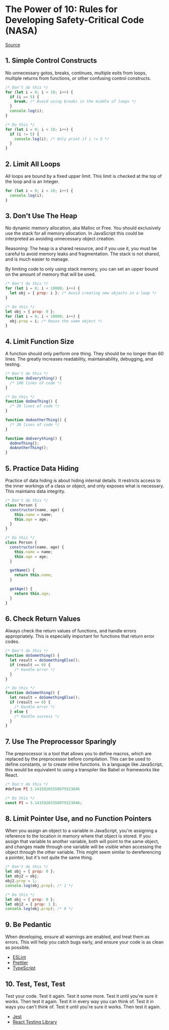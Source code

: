 # The Power of 10: Rules for Developing Safety-Critical Code (NASA)

[Source](https://en.wikipedia.org/wiki/The_Power_of_10:_Rules_for_Developing_Safety-Critical_Code)

## 1. Simple Control Constructs

No unnecessary gotos, breaks, continues, multiple exits from loops, multiple returns from functions, or other confusing control constructs.

```javascript
/* Don't do this */
for (let i = 0; i < 10; i++) {
  if (i == 5) {
    break; /* Avoid using breaks in the middle of loops */
  }
  console.log(i);
}

/* Do this */
for (let i = 0; i < 10; i++) {
  if (i != 5) {
    console.log(i); /* Only print if i != 5 */
  }
}
```

## 2. Limit All Loops

All loops are bound by a fixed upper limit. This limit is checked at the top of the loop and is an Integer.

```javascript
for (let i = 0; i < 10; i++) {
  console.log(i);
}
```

## 3. Don't Use The Heap

No dynamic memory allocation, aka Malloc or Free. You should exclusively use the stack for all memory allocation. In JavaScript this could be interpreted as avoiding unnecessary object creation.

Reasoning: The heap is a shared resource, and if you use it, you must be careful to avoid memory leaks and fragmentation. The stack is not shared, and is much easier to manage.

By limiting code to only using stack memory, you can set an upper bound on the amount of memory that will be used.

```javascript
/* Don't do this */
for (let i = 0; i < 10000; i++) {
  let obj = { prop: i }; /* Avoid creating new objects in a loop */
}

/* Do this */
let obj = { prop: 0 };
for (let i = 0; i < 10000; i++) {
  obj.prop = i; /* Reuse the same object */
}
```

## 4. Limit Function Size

A function should only perform one thing. They should be no longer than 60 lines. The greatly increases readability, maintainability, debugging, and testing.

```javascript
/* Don't do this */
function doEverything() {
  /* 100 lines of code */
}

/* Do this */
function doOneThing() {
  /* 30 lines of code */
}

function doAnotherThing() {
  /* 30 lines of code */
}

function doEverything() {
  doOneThing();
  doAnotherThing();
}
```

## 5. Practice Data Hiding

Practice of data hiding is about hiding internal details. It restricts access to the inner workings of a class or object, and only exposes what is necessary. This maintains data integrity.

```javascript
/* Don't do this */
class Person {
  constructor(name, age) {
    this.name = name;
    this.age = age;
  }
}

/* Do this */
class Person {
  constructor(name, age) {
    this.name = name;
    this.age = age;
  }

  getName() {
    return this.name;
  }

  getAge() {
    return this.age;
  }
}
```

## 6. Check Return Values

Always check the return values of functions, and handle errors appropriately. This is especially important for functions that return error codes.

```javascript
/* Don't do this */
function doSomething() {
  let result = doSomethingElse();
  if (result == 0) {
    /* Handle error */
  }
}

/* Do this */
function doSomething() {
  let result = doSomethingElse();
  if (result == 0) {
    /* Handle error */
  } else {
    /* Handle success */
  }
}
```

## 7. Use The Preprocessor Sparingly

The preprocessor is a tool that allows you to define macros, which are replaced by the preprocessor before compilation. This can be used to define constants, or to create inline functions. In a language like JavaScript, this would be equivalent to using a transpiler like Babel or frameworks like React.

```javascript
/* Don't do this */
#define PI 3.14159265358979323846

/* Do this */
const PI = 3.14159265358979323846;
```

## 8. Limit Pointer Use, and no Function Pointers

When you assign an object to a variable in JavaScript, you're assigning a reference to the location in memory where that object is stored. If you assign that variable to another variable, both will point to the same object, and changes made through one variable will be visible when accessing the object through the other variable. This might seem similar to dereferencing a pointer, but it's not quite the same thing.

```javascript
/* Don't do this */
let obj = { prop: 0 };
let obj2 = obj;
obj2.prop = 1;
console.log(obj.prop); /* 1 */

/* Do this */
let obj = { prop: 0 };
let obj2 = { prop: 1 };
console.log(obj.prop); /* 0 */
```

## 9. Be Pedantic

When developing, ensure all warnings are enabled, and treat them as errors. This will help you catch bugs early, and ensure your code is as clean as possible.

- [ESLint](https://eslint.org/)
- [Prettier](https://prettier.io/)
- [TypeScript](https://www.typescriptlang.org/)

## 10. Test, Test, Test

Test your code. Test it again. Test it some more. Test it until you're sure it works. Then test it again. Test it in every way you can think of. Test it in ways you can't think of. Test it until you're sure it works. Then test it again.

- [Jest](https://jestjs.io/)
- [React Testing Library](https://testing-library.com/docs/react-testing-library/intro/)
